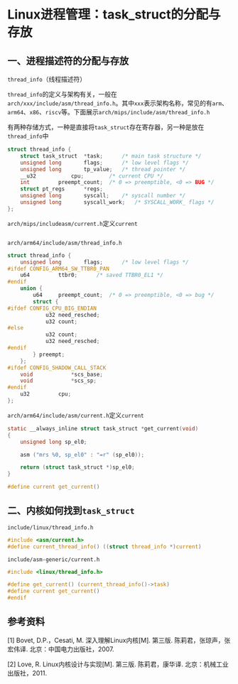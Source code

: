 # Linux进程管理：task_struct的分配与存放

## 一、进程描述符的分配与存放

`thread_info`（线程描述符）

`thread_info`的定义与架构有关，一般在`arch/xxx/include/asm/thread_info.h`。其中`xxx`表示架构名称，常见的有`arm`、`arm64`、`x86`、`riscv`等。下面展示`arch/mips/include/asm/thread_info.h`

有两种存储方式，一种是直接将`task_struct`存在寄存器，另一种是放在`thread_info`中

```C
struct thread_info {
	struct task_struct	*task;		/* main task structure */
	unsigned long		flags;		/* low level flags */
	unsigned long		tp_value;	/* thread pointer */
	__u32			cpu;		/* current CPU */
	int			preempt_count;	/* 0 => preemptible, <0 => BUG */
	struct pt_regs		*regs;
	unsigned long		syscall;	/* syscall number */
	unsigned long		syscall_work;	/* SYSCALL_WORK_ flags */
};
```

`arch/mips/includeasm/current.h`定义`current`

```C

```

`arch/arm64/include/asm/thread_info.h`

```C
struct thread_info {
	unsigned long		flags;		/* low level flags */
#ifdef CONFIG_ARM64_SW_TTBR0_PAN
	u64			ttbr0;		/* saved TTBR0_EL1 */
#endif
	union {
		u64		preempt_count;	/* 0 => preemptible, <0 => bug */
		struct {
#ifdef CONFIG_CPU_BIG_ENDIAN
			u32	need_resched;
			u32	count;
#else
			u32	count;
			u32	need_resched;
#endif
		} preempt;
	};
#ifdef CONFIG_SHADOW_CALL_STACK
	void			*scs_base;
	void			*scs_sp;
#endif
	u32			cpu;
};
```

`arch/arm64/include/asm/current.h`定义`current`

```C
static __always_inline struct task_struct *get_current(void)
{
	unsigned long sp_el0;

	asm ("mrs %0, sp_el0" : "=r" (sp_el0));

	return (struct task_struct *)sp_el0;
}

#define current get_current()
```

## 二、内核如何找到`task_struct`

`include/linux/thread_info.h`

```C
#include <asm/current.h>
#define current_thread_info() ((struct thread_info *)current)
```

`include/asm-generic/current.h`

```C
#include <linux/thread_info.h>

#define get_current() (current_thread_info()->task)
#define current get_current()
#endif
```



## 参考资料

[1] Bovet, D.P.，Cesati, M. 深入理解Linux内核[M]. 第三版. 陈莉君，张琼声，张宏伟译. 北京：中国电力出版社，2007.

[2] Love, R. Linux内核设计与实现[M]. 第三版. 陈莉君，康华译. 北京：机械工业出版社，2011. 
